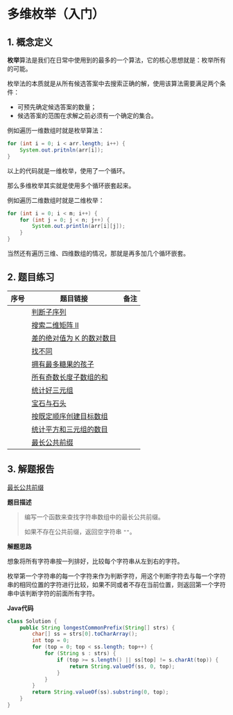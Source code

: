 # 多维枚举（入门）

## 1. 概念定义

**枚举**算法是我们在日常中使用到的最多的一个算法，它的核心思想就是：枚举所有的可能。

枚举法的本质就是从所有候选答案中去搜索正确的解，使用该算法需要满足两个条件：

+ 可预先确定候选答案的数量；
+ 候选答案的范围在求解之前必须有一个确定的集合。

例如遍历一维数组时就是枚举算法：

```java
for (int i = 0; i < arr.length; i++) {
    System.out.pritnln(arr[i]);
}
```

以上的代码就是一维枚举，使用了一个循环。

那么多维枚举其实就是使用多个循环嵌套起来。

例如遍历二维数组时就是二维枚举：

```java
for (int i = 0; i < m; i++) {
    for (int j = 0; j < n; j++) {
        System.out.println(arr[i][j]);
    }
}
```

当然还有遍历三维、四维数组的情况，那就是再多加几个循环嵌套。

## 2. 题目练习

| 序号 | 题目链接                                                     | 备注 |
| ---- | ------------------------------------------------------------ | ---- |
|      | [ 判断子序列](https://leetcode-cn.com/problems/is-subsequence/) |      |
|      | [搜索二维矩阵 II](https://leetcode-cn.com/problems/search-a-2d-matrix-ii/submissions/) |      |
|      | [差的绝对值为 K 的数对数目](https://leetcode-cn.com/problems/count-number-of-pairs-with-absolute-difference-k/) |      |
|      | [找不同](https://leetcode-cn.com/problems/find-the-difference/) |      |
|      | [拥有最多糖果的孩子](https://leetcode-cn.com/problems/kids-with-the-greatest-number-of-candies/) |      |
|      | [所有奇数长度子数组的和](https://leetcode-cn.com/problems/sum-of-all-odd-length-subarrays/) |      |
|      | [统计好三元组](https://leetcode-cn.com/problems/count-good-triplets/) |      |
|      | [宝石与石头](https://leetcode-cn.com/problems/jewels-and-stones/) |      |
|      | [按既定顺序创建目标数组](https://leetcode-cn.com/problems/create-target-array-in-the-given-order/) |      |
|      | [统计平方和三元组的数目](https://leetcode-cn.com/problems/count-square-sum-triples/) |      |
|      | [最长公共前缀](https://leetcode-cn.com/problems/longest-common-prefix/) |      |

## 3. 解题报告

[最长公共前缀](https://leetcode-cn.com/problems/longest-common-prefix/)

**题目描述**

> 编写一个函数来查找字符串数组中的最长公共前缀。
>
> 如果不存在公共前缀，返回空字符串 `""`。

**解题思路**

想象将所有字符串按一列排好，比较每个字符串从左到右的字符。

枚举第一个字符串的每一个字符来作为判断字符，用这个判断字符去与每一个字符串的相同位置的字符进行比较，如果不同或者不存在当前位置，则返回第一个字符串中该判断字符的前面所有字符。

**Java代码**

```java
class Solution {
    public String longestCommonPrefix(String[] strs) {
        char[] ss = strs[0].toCharArray();
        int top = 0;
        for (top = 0; top < ss.length; top++) {
            for (String s : strs) {
                if (top >= s.length() || ss[top] != s.charAt(top)) {
                    return String.valueOf(ss, 0, top);
                }
            }
        }
        return String.valueOf(ss).substring(0, top);
    }
}
```